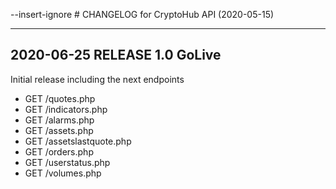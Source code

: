 --insert-ignore # CHANGELOG for CryptoHub API (2020-05-15)

---
## 2020-06-25 RELEASE 1.0 GoLive

Initial release including the next endpoints

* GET /quotes.php 
* GET /indicators.php
* GET /alarms.php
* GET /assets.php
* GET /assetslastquote.php
* GET /orders.php
* GET /userstatus.php
* GET /volumes.php

